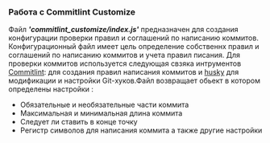 ### Работа с Сommitlint Сustomize

Файл *__'commitlint_customize/index.js'__* предназначен для создания конфигурации проверки правил и соглашений по написанию коммитов. Конфигурационный файл имеет цель определение собственнх правил и соглашений по написанию коммитов и учета правил писания. Для проверки коммитов используется следующая свзяка интрументов [Commitlint](https://github.com/conventional-changelog/commitlint): для создания правил написания коммитов и [husky](https://www.npmjs.com/package/husky) для модификации и настройки Git-хуков.Файл возвращает обьект в котором определены настройки :

* Обязательные и необязательные части коммита
* Максимальная и минимальная длина коммита
* Следует ли ставить в конце точку 
* Регистр символов для написания коммита а также другие настройки